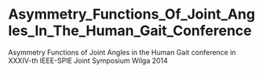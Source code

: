 Asymmetry_Functions_Of_Joint_Angles_In_The_Human_Gait_Conference
================================================================

Asymmetry Functions of Joint Angles in the Human Gait conference in XXXIV-th IEEE-SPIE Joint Symposium Wilga 2014
